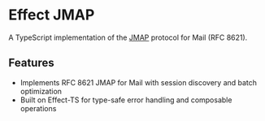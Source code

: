 # Effect JMAP

A TypeScript implementation of the [JMAP](https://jmap.io) protocol for Mail (RFC 8621).

## Features

- Implements RFC 8621 JMAP for Mail with session discovery and batch optimization
- Built on Effect-TS for type-safe error handling and composable operations
